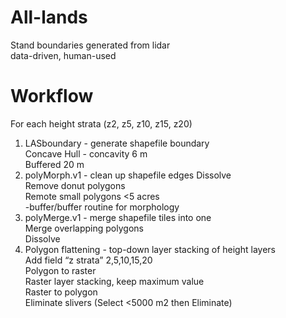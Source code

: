 # All-lands

Stand boundaries generated from lidar  
data-driven, human-used

# Workflow

For each height strata (z2, z5, z10, z15, z20)  
1. LASboundary - generate shapefile boundary  
  Concave Hull - concavity 6 m  
  Buffered 20 m  
2. polyMorph.v1 - clean up shapefile edges 
  Dissolve  
  Remove donut polygons  
  Remote small polygons <5 acres  
  -buffer/buffer routine for morphology  
3. polyMerge.v1 - merge shapefile tiles into one  
  Merge overlapping polygons  
  Dissolve  
4. Polygon flattening -  top-down layer stacking of height layers  
  Add field “z strata” 2,5,10,15,20  
  Polygon to raster  
  Raster layer stacking, keep maximum value  
  Raster to polygon  
  Eliminate slivers (Select <5000 m2 then Eliminate)  


